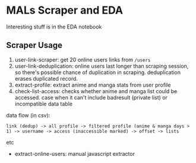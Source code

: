 # MALs Scraper and EDA

Interesting stuff is in the EDA notebook

## Scraper Usage

1. user-link-scraper: get 20 online users links from ```/users```
2. user-link-deduplication: online users last longer than scraping session, so there's possible chance of duplication in scraping. deduplication erases duplicated record.
3. extract-profile: extract anime and manga stats from user profile
4. check-list-access: checks whether anime and manga list could be accessed. case when it can't include badresult (private list) or incompatible data table

data flow (in csv):

```link (dedup) -> all profile -> filtered profile (anime & manga days > 1) -> username -> access (inaccessible marked) -> offset -> lists```

etc

- extract-online-users: manual javascript extractor
